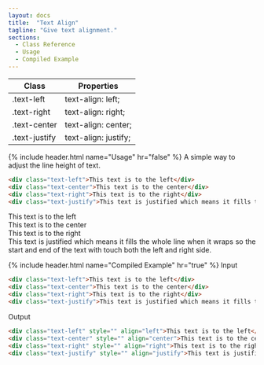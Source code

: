 ```yaml
---
layout: docs
title:  "Text Align"
tagline: "Give text alignment."
sections:
  - Class Reference
  - Usage
  - Compiled Example
---
```

<a class="anchor" name="class-reference"></a>
<div class="table-utilities">
  <table class="table">
    <thead>
      <tr>
        <th>Class</th>
        <th>Properties</th>
      </tr>
    </thead>
    <tbody>
      <tr><td class="class">.text-left</td><td class="css">text-align: left;</td></tr>
      <tr><td class="class">.text-right</td><td class="css">text-align: right;</td></tr>
      <tr><td class="class">.text-center</td><td class="css">text-align: center;</td></tr>
      <tr><td class="class">.text-justify</td><td class="css">text-align: justify;</td></tr>
    </tbody>
  </table>
</div>

{% include header.html name="Usage" hr="false" %}
A simple way to adjust the line height of text.
```html
<div class="text-left">This text is to the left</div>
<div class="text-center">This text is to the center</div>
<div class="text-right">This text is to the right</div>
<div class="text-justify">This text is justified which means it fills the whole line when it wraps so the start and end of the text with touch both the left and right side.</div>
```

<div class="text-start">This text is to the left</div>
<div class="text-center">This text is to the center</div>
<div class="text-end">This text is to the right</div>
<div style="text-align: justify;">This text is justified which means it fills the whole line when it wraps so the start and end of the text with touch both the left and right side.</div>

{% include header.html name="Compiled Example" hr="true" %}
<span class="badge rounded-pill badge-input">Input</span>
```html
<div class="text-left">This text is to the left</div>
<div class="text-center">This text is to the center</div>
<div class="text-right">This text is to the right</div>
<div class="text-justify">This text is justified which means it fills the whole line when it wraps so the start and end of the text with touch both the left and right side.</div>
```

<span class="badge rounded-pill badge-output">Output</span>
```html
<div class="text-left" style="" align="left">This text is to the left</div>
<div class="text-center" style="" align="center">This text is to the center</div>
<div class="text-right" style="" align="right">This text is to the right</div>
<div class="text-justify" style="" align="justify">This text is justified which means it fills the whole line when it wraps so the start and end of the text with touch both the left and right side.</div>
```
